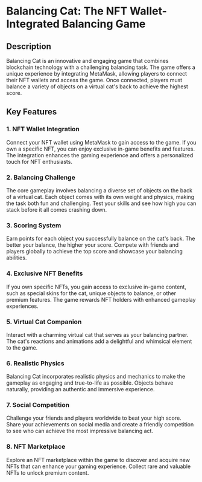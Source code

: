 # Balancing Cat: The NFT Wallet-Integrated Balancing Game

## Description

Balancing Cat is an innovative and engaging game that combines blockchain technology with a challenging balancing task. The game offers a unique experience by integrating MetaMask, allowing players to connect their NFT wallets and access the game. Once connected, players must balance a variety of objects on a virtual cat's back to achieve the highest score.

## Key Features

### 1. NFT Wallet Integration

Connect your NFT wallet using MetaMask to gain access to the game. If you own a specific NFT, you can enjoy exclusive in-game benefits and features. The integration enhances the gaming experience and offers a personalized touch for NFT enthusiasts.

### 2. Balancing Challenge

The core gameplay involves balancing a diverse set of objects on the back of a virtual cat. Each object comes with its own weight and physics, making the task both fun and challenging. Test your skills and see how high you can stack before it all comes crashing down.

### 3. Scoring System

Earn points for each object you successfully balance on the cat's back. The better your balance, the higher your score. Compete with friends and players globally to achieve the top score and showcase your balancing abilities.

### 4. Exclusive NFT Benefits

If you own specific NFTs, you gain access to exclusive in-game content, such as special skins for the cat, unique objects to balance, or other premium features. The game rewards NFT holders with enhanced gameplay experiences.

### 5. Virtual Cat Companion

Interact with a charming virtual cat that serves as your balancing partner. The cat's reactions and animations add a delightful and whimsical element to the game.

### 6. Realistic Physics

Balancing Cat incorporates realistic physics and mechanics to make the gameplay as engaging and true-to-life as possible. Objects behave naturally, providing an authentic and immersive experience.

### 7. Social Competition

Challenge your friends and players worldwide to beat your high score. Share your achievements on social media and create a friendly competition to see who can achieve the most impressive balancing act.

### 8. NFT Marketplace

Explore an NFT marketplace within the game to discover and acquire new NFTs that can enhance your gaming experience. Collect rare and valuable NFTs to unlock premium content.
